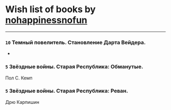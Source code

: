 # Wish list of books by [nohappinessnofun](http://vk.com/id380085691)
---

### `10` Темный повелитель. Становление Дарта Вейдера.
-

### `5` Звёздные войны. Старая Республика: Обманутые.
Пол С. Кемп

### `5` Звёздные войны. Старая Республика: Реван.
Дрю Карпишин

